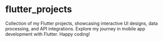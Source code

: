 # flutter_projects
Collection of my Flutter projects, showcasing interactive UI designs, data processing, and API integrations. Explore my journey in mobile app development with Flutter. Happy coding!
